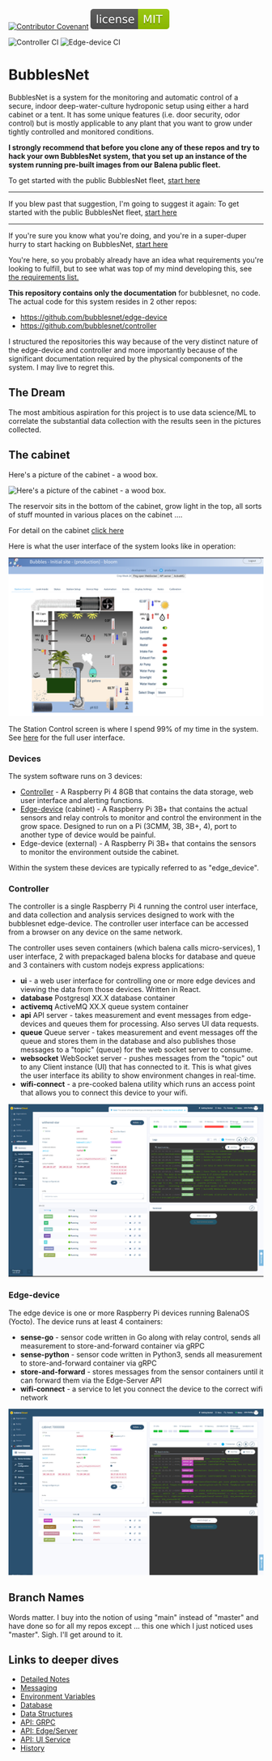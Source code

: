 [![Contributor Covenant](https://img.shields.io/badge/Contributor%20Covenant-2.1-4baaaa.svg)](code_of_conduct.md)
[![License](images/bubblesnet.svg)](https://github.com/bubblesnet/documentation/LICENSE)

![Controller CI](https://github.com/bubblesnet/controller/workflows/controller-ci/badge.svg?branch=develop)
![Edge-device CI](https://github.com/bubblesnet/edge-device/workflows/edge-device-ci/badge.svg?branch=develop)

# BubblesNet
BubblesNet is a system for the monitoring and automatic control of a secure, indoor deep-water-culture hydroponic 
setup using either a hard cabinet or a tent.  It has some unique features 
(i.e. door security, odor control) but is mostly applicable to any plant that you want to grow under
tightly controlled and monitored conditions.

**I strongly recommend that before you clone any of these repos and try to hack your own BubblesNet system, 
that you set up an instance of the system running pre-built images from our Balena public fleet.**

To get started with the public BubblesNet fleet, [start here](GettingStartedPublicFleet.md)

**********************************************************************
If you blew past that suggestion, I'm going to suggest it again:
To get started with the public BubblesNet fleet, [start here](GettingStartedPublicFleet.md)
**********************************************************************

If you're sure you know what you're doing, and you're in a super-duper hurry to start
hacking on BubblesNet, [start here](GettingStartedDeveloping.md)

You're here, so you probably already have an idea what requirements you're 
looking to fulfill, but to see what was top of my mind developing this, see
[the requirements list.](Requirements.md)

**This repository contains only the documentation** for bubblesnet, no code.  
The actual code for this system resides in 2 other repos:
- https://github.com/bubblesnet/edge-device
- https://github.com/bubblesnet/controller

I structured the repositories this way because of the very distinct nature of the edge-device and controller
and more importantly because of the significant documentation required by the 
physical components of the system.  I may live to regret this.

## The Dream

The most ambitious aspiration for this project is to use data science/ML to correlate the 
substantial data collection with the results seen in the pictures collected.  

## The cabinet

Here's a picture of the cabinet - a wood box.  

![Here's a picture of the cabinet - a wood box.](cabinet/full_view.png)

The reservoir sits in the bottom of the cabinet, grow light in the top, all sorts
of stuff mounted in various places on the cabinet ....

For detail on the cabinet [click here](cabinet/README.md)

Here is what the user interface of the system looks like in operation:

![A screenshot of the control tab](user_interface/Screen_Station_Control.png "The system control tab")

The Station Control screen is where I spend 99% of my time in the system.
See [here](user_interface) for the full user interface.

### Devices

The system software runs on 3 devices:
* [Controller](https://github.com/bubblesnet/controller) - A Raspberry Pi 4 8GB that contains the data storage, web user interface and alerting functions. 
* [Edge-device](https://github.com/bubblesnet/edge-device) (cabinet) - A Raspberry Pi 3B+ that contains the actual sensors and relay controls to monitor and control the environment in the
grow space.  Designed to run on a Pi (3CMM, 3B, 3B+, 4), port to another type of device would be painful.
* Edge-device (external) - A Raspberry Pi 3B+ that contains the sensors to monitor the environment outside the cabinet.

Within the system these devices are typically referred to as "edge_device".

### Controller

The controller is a single Raspberry Pi 4 running the control user interface, and data collection and analysis services designed to 
work with the bubblesnet edge-device. The controller user interface can be accessed from a browser on any device
on the same network.

The controller uses seven containers (which balena calls micro-services), 1 user interface, 2 with prepackaged balena blocks
 for database and queue and 3 containers with custom nodejs express applications:
* **ui** - a web user interface for controlling one or more edge devices
  and viewing the data from those devices.  Written in React.
* **database** Postgresql XX.X database container
* **activemq** ActiveMQ XX.X queue system container
* **api** API server - takes measurement and event messages from edge-devices and queues them for processing.  Also
  serves UI data requests. 
* **queue** Queue server - takes measurement and event messages off the queue and stores them in the database and also publishes
those messages to a "topic" (queue) for the web socket server to consume.
* **websocket** WebSocket server - pushes messages from the "topic" out to any Client instance (UI) that has connected to it. This
is what gives the user interface its ability to show environment changes in real-time.
* **wifi-connect**  - a pre-cooked balena utility which runs an access point that allows you to connect this device to your wifi.

![Controller device in balena with 6 containers](balena/controller-device-containers.png)

### Edge-device
The edge device is one or more Raspberry Pi devices running BalenaOS (Yocto). The device runs at least
4 containers:
* **sense-go** - sensor code written in Go along with relay control, sends all measurement to store-and-forward container via gRPC
* **sense-python** - sensor code written in Python3, sends all measurement to store-and-forward container via gRPC
* **store-and-forward** - stores messages from the sensor containers until it can forward them via the Edge-Server API
* **wifi-connect** - a service to let you connect the device to the correct wifi network

![Edge device in balena with 4 containers](balena/edge-device-device.png)

## Branch Names

Words matter. I buy into the notion of using "main" instead of "master" and have done
so for all my repos except ... this one which I just noticed uses "master". Sigh. I'll get around to it.

## Links to deeper dives
* [Detailed Notes](Notes.md)
* [Messaging](Messaging.md)
* [Environment Variables](balena/EnvironmentVariables.md)
* [Database](Database.md)
* [Data Structures](DataStructures.md)
* [API: GRPC](APIGRPC.md)
* [API: Edge/Server](APIEdge.md)
* [API: UI Service](APIUIService.md)
* [History](History.md)






